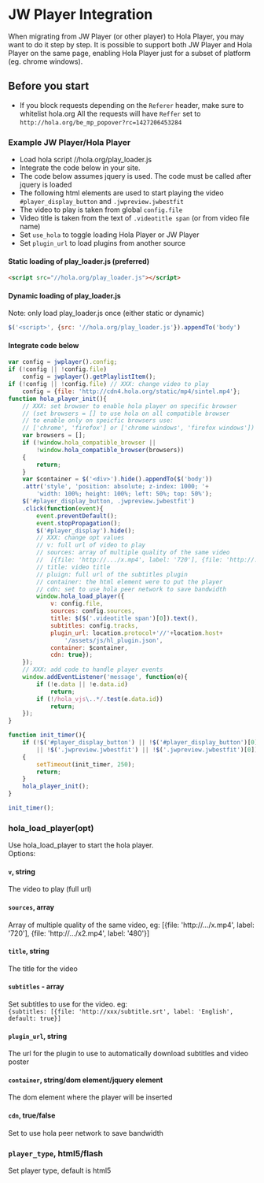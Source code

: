 # JW Player Integration
When migrating from JW Player (or other player) to Hola Player, you may want to do it step by step.
It is possible to support both JW Player and Hola Player on the same page, enabling Hola Player just for a subset of platform (eg. chrome windows).

## Before you start
- If you block requests depending on the `Referer` header, make sure to whitelist hola.org
  All the requests will have `Reffer` set to `http://hola.org/be_mp_popover?rc=1427206453284`

### Example JW Player/Hola Player
- Load hola script //hola.org/play_loader.js
- Integrate the code below in your site.
- The code below assumes jquery is used. The code must be called after jquery is loaded
- The following html elements are used to start playing the video
  `#player_display_button` and `.jwpreview.jwbestfit`
- The video to play is taken from global `config.file`
- Video title is taken from the text of `.videotitle span` (or from video file name)
- Set `use_hola` to toggle loading Hola Player or JW Player
- Set `plugin_url` to load plugins from another source

#### Static loading of play_loader.js (preferred)
```html
<script src="//hola.org/play_loader.js"></script>
```
#### Dynamic loading of play_loader.js
Note: only load play_loader.js once (either static or dynamic)
```js
$('<script>', {src: '//hola.org/play_loader.js'}).appendTo('body')
```
#### Integrate code below
```js
var config = jwplayer().config;
if (!config || !config.file)
    config = jwplayer().getPlaylistItem();
if (!config || !config.file) // XXX: change video to play
    config = {file: 'http://cdn4.hola.org/static/mp4/sintel.mp4'};
function hola_player_init(){
    // XXX: set browser to enable hola player on specific browser
    // (set browsers = [] to use hola on all compatible browser
    // to enable only on speicfic browsers use:
    // ['chrome', 'firefox'] or ['chrome windows', 'firefox windows'])
    var browsers = [];
    if (!window.hola_compatible_browser ||
        !window.hola_compatible_browser(browsers))
    {
        return;
    }
    var $container = $('<div>').hide().appendTo($('body'))
    .attr('style', 'position: absolute; z-index: 1000; '+
        'width: 100%; height: 100%; left: 50%; top: 50%');
    $('#player_display_button, .jwpreview.jwbestfit')
    .click(function(event){
        event.preventDefault();
        event.stopPropagation();
        $('#player_display').hide();
        // XXX: change opt values
        // v: full url of video to play
        // sources: array of multiple quality of the same video
        //  [{file: 'http://.../x.mp4', label: '720'], {file: 'http://.../x2.mp4', label: '480'}]
        // title: video title
        // pluign: full url of the subtitles plugin
        // container: the html element were to put the player
        // cdn: set to use hola peer network to save bandwidth
        window.hola_load_player({
            v: config.file,
            sources: config.sources,
            title: $($('.videotitle span')[0]).text(),
            subtitles: config.tracks,
            plugin_url: location.protocol+'//'+location.host+
                '/assets/js/hl_plugin.json',
            container: $container,
            cdn: true});
    });
    // XXX: add code to handle player events
    window.addEventListener('message', function(e){
        if (!e.data || !e.data.id)
            return;
        if (!/hola_vjs\..*/.test(e.data.id))
            return;
    });
}

function init_timer(){
    if (!$('#player_display_button') || !$('#player_display_button')[0]
        || !$('.jwpreview.jwbestfit') || !$('.jwpreview.jwbestfit')[0])
    {
        setTimeout(init_timer, 250);
        return;
    }
    hola_player_init();
}

init_timer();
```

### hola_load_player(opt)
Use hola_load_player to start the hola player.  
Options:
#### `v`, string
The video to play (full url)
#### `sources`, array
Array of multiple quality of the same video, eg:
[{file: 'http://.../x.mp4', label: '720'], {file: 'http://.../x2.mp4', label: '480'}]
#### `title`, string
The title for the video
#### `subtitles` - array
Set subtitles to use for the video. eg:  
`{subtitles: [{file: 'http://xxx/subtitle.srt', label: 'English', default: true}]`
#### `plugin_url`, string
The url for the plugin to use to automatically download subtitles and video poster
#### `container`, string/dom element/jquery element
The dom element where the player will be inserted
#### `cdn`, true/false
Set to use hola peer network to save bandwidth
### `player_type`, html5/flash
Set player type, default is html5
